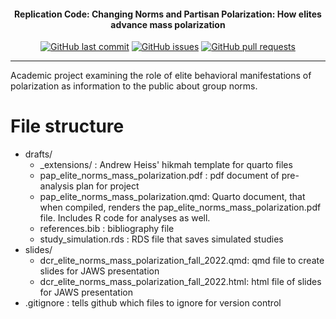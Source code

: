 <h4 align="center">Replication Code: Changing Norms and Partisan Polarization: How elites advance mass polarization</h4>
<p align="center">
    <a href="https://github.com/DamonCharlesRoberts/elite_norms_mass_polarization/commits/main">
    <img src="https://img.shields.io/github/last-commit/DamonCharlesRoberts/elite_norms_mass_polarization.svg?style=flat-square&logo=github&logoColor=white"
         alt="GitHub last commit"></a>
    <a href="https://github.com/DamonCharlesRoberts/elite_norms_mass_polarization/issues">
    <img src="https://img.shields.io/github/issues-raw/DamonCharlesRoberts/elite_norms_mass_polarization.svg?style=flat-square&logo=github&logoColor=white"
         alt="GitHub issues"></a>
    <a href="https://github.com/DamonCharlesRoberts/elite_norms_mass_polarization/pulls">
    <img src="https://img.shields.io/github/issues-pr-raw/DamonCharlesRoberts/elite_norms_mass_polarization.svg?style=flat-square&logo=github&logoColor=white"
         alt="GitHub pull requests"></a>
</p>

--- 
Academic project examining the role of elite behavioral manifestations of polarization as information to the public about group norms. 

# File structure

- drafts/
     - _extensions/ : Andrew Heiss' hikmah template for quarto files
     - pap_elite_norms_mass_polarization.pdf : pdf document of pre-analysis plan for project
     - pap_elite_norms_mass_polarization.qmd: Quarto document, that when compiled, renders the pap_elite_norms_mass_polarization.pdf file. Includes R code for analyses as well.
     - references.bib : bibliography file
     - study_simulation.rds : RDS file that saves simulated studies
- slides/
     - dcr_elite_norms_mass_polarization_fall_2022.qmd: qmd file to create slides for JAWS presentation
     - dcr_elite_norms_mass_polarization_fall_2022.html: html file of slides for JAWS presentation
- .gitignore : tells github which files to ignore for version control